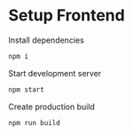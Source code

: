 # Setup Frontend

Install dependencies

```bash
npm i
```

Start development server

```bash
npm start
```

Create production build

```bash
npm run build
```
